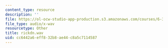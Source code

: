 ```yaml
---
content_type: resource
description: ''
file: https://ol-ocw-studio-app-production.s3.amazonaws.com/courses/6-341-discrete-time-signal-processing-fall-2005/cc6442a6eff832b8ae44c8a5c7114587_rickdn.wav
file_type: audio/x-wav
resourcetype: Other
title: rickdn.wav
uid: cc6442a6-eff8-32b8-ae44-c8a5c7114587
---
```

